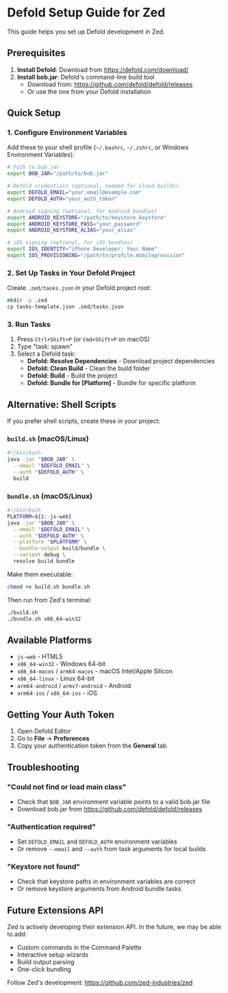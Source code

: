 # Defold Setup Guide for Zed

This guide helps you set up Defold development in Zed.

## Prerequisites

1. **Install Defold**: Download from https://defold.com/download/
2. **Install bob.jar**: Defold's command-line build tool
   - Download from: https://github.com/defold/defold/releases
   - Or use the one from your Defold installation

## Quick Setup

### 1. Configure Environment Variables

Add these to your shell profile (`~/.bashrc`, `~/.zshrc`, or Windows Environment Variables):

```bash
# Path to bob.jar
export BOB_JAR="/path/to/bob.jar"

# Defold credentials (optional, needed for cloud builds)
export DEFOLD_EMAIL="your.email@example.com"
export DEFOLD_AUTH="your_auth_token"

# Android signing (optional, for Android bundles)
export ANDROID_KEYSTORE="/path/to/keystore.keystore"
export ANDROID_KEYSTORE_PASS="your_password"
export ANDROID_KEYSTORE_ALIAS="your_alias"

# iOS signing (optional, for iOS bundles)
export IOS_IDENTITY="iPhone Developer: Your Name"
export IOS_PROVISIONING="/path/to/profile.mobileprovision"
```

### 2. Set Up Tasks in Your Defold Project

Create `.zed/tasks.json` in your Defold project root:

```bash
mkdir -p .zed
cp tasks-template.json .zed/tasks.json
```

### 3. Run Tasks

1. Press `Ctrl+Shift+P` (or `Cmd+Shift+P` on macOS)
2. Type "task: spawn"
3. Select a Defold task:
   - **Defold: Resolve Dependencies** - Download project dependencies
   - **Defold: Clean Build** - Clean the build folder
   - **Defold: Build** - Build the project
   - **Defold: Bundle for [Platform]** - Bundle for specific platform

## Alternative: Shell Scripts

If you prefer shell scripts, create these in your project:

### `build.sh` (macOS/Linux)
```bash
#!/bin/bash
java -jar "$BOB_JAR" \
  --email "$DEFOLD_EMAIL" \
  --auth "$DEFOLD_AUTH" \
  build
```

### `bundle.sh` (macOS/Linux)
```bash
#!/bin/bash
PLATFORM=${1:-js-web}
java -jar "$BOB_JAR" \
  --email "$DEFOLD_EMAIL" \
  --auth "$DEFOLD_AUTH" \
  --platform "$PLATFORM" \
  --bundle-output build/bundle \
  --variant debug \
  resolve build bundle
```

Make them executable:
```bash
chmod +x build.sh bundle.sh
```

Then run from Zed's terminal:
```bash
./build.sh
./bundle.sh x86_64-win32
```

## Available Platforms

- `js-web` - HTML5
- `x86_64-win32` - Windows 64-bit
- `x86_64-macos` / `arm64-macos` - macOS Intel/Apple Silicon
- `x86_64-linux` - Linux 64-bit
- `arm64-android` / `armv7-android` - Android
- `arm64-ios` / `x86_64-ios` - iOS

## Getting Your Auth Token

1. Open Defold Editor
2. Go to **File** → **Preferences**
3. Copy your authentication token from the **General** tab

## Troubleshooting

### "Could not find or load main class"
- Check that `BOB_JAR` environment variable points to a valid bob.jar file
- Download bob.jar from https://github.com/defold/defold/releases

### "Authentication required"
- Set `DEFOLD_EMAIL` and `DEFOLD_AUTH` environment variables
- Or remove `--email` and `--auth` from task arguments for local builds

### "Keystore not found"
- Check that keystore paths in environment variables are correct
- Or remove keystore arguments from Android bundle tasks

## Future Extensions API

Zed is actively developing their extension API. In the future, we may be able to add:
- Custom commands in the Command Palette
- Interactive setup wizards
- Build output parsing
- One-click bundling

Follow Zed's development: https://github.com/zed-industries/zed

